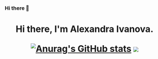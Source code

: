 ### Hi there 👋

<h1 align="center">Hi there, I'm Alexandra Ivanova.</a> 

[![Anurag's GitHub stats](https://github-readme-stats.vercel.app/api?username=IvanovaAM)](https://github.com/IvanovaAM/github-readme-stats)
![](https://github-profile-summary-cards.vercel.app/api/cards/profile-details?username=IvanovaAM&theme=solarized_dark)

<!--
**IvanovaAM/IvanovaAM** is a ✨ _special_ ✨ repository because its `README.md` (this file) appears on your GitHub profile.

Here are some ideas to get you started:

- 🔭 I’m currently working on ...
- 🌱 I’m currently learning ...
- 👯 I’m looking to collaborate on ...
- 🤔 I’m looking for help with ...
- 💬 Ask me about ...
- 📫 How to reach me: ...
- 😄 Pronouns: ...
- ⚡ Fun fact: ...
-->
